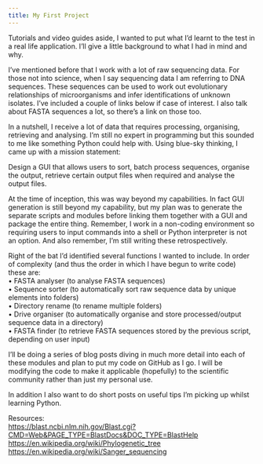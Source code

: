 ```yaml
---
title: My First Project
---
```

Tutorials and video guides aside, I wanted to put what I’d learnt to the test in a real life application. I’ll give a little background to what I had in mind and why.

I’ve mentioned before that I work with a lot of raw sequencing data. For those not into science, when I say sequencing data I am referring to DNA sequences. These sequences can be used to work out evolutionary relationships of microorganisms and infer identifications of unknown isolates. I’ve included a couple of links below if case of interest. I also talk about FASTA sequences a lot, so there’s a link on those too.

In a nutshell, I receive a lot of data that requires processing, organising, retrieving and analysing. I’m still no expert in programming but this sounded to me like something Python could help with. Using blue-sky thinking, I came up with a mission statement:

Design a GUI that allows users to sort, batch process sequences, organise the output, retrieve certain output files when required and analyse the output files.

At the time of inception, this was way beyond my capabilities. In fact GUI generation is still beyond my capability, but my plan was to generate the separate scripts and modules before linking them together with a GUI and package the entire thing. Remember, I work in a non-coding environment so requiring users to input commands into a shell or Python interpreter is not an option. And also remember, I’m still writing these retrospectively.

Right of the bat I’d identified several functions I wanted to include. In order of complexity (and thus the order in which I have begun to write code) these are:<br>
•	FASTA analyser (to analyse FASTA sequences)<br>
•	Sequence sorter (to automatically sort raw sequence data by unique elements into folders)<br>
•	Directory rename (to rename multiple folders)<br>
•	Drive organiser (to automatically organise and store processed/output sequence data in a directory)<br>
•	FASTA finder (to retrieve FASTA sequences stored by the previous script, depending on user input)<br>

I’ll be doing a series of blog posts diving in much more detail into each of these modules and plan to put my code on GitHub as I go. I will be modifying the code to make it applicable (hopefully) to the scientific community rather than just my personal use.


In addition I also want to do short posts on useful tips I’m picking up whilst learning Python.

Resources: <br>
https://blast.ncbi.nlm.nih.gov/Blast.cgi?CMD=Web&PAGE_TYPE=BlastDocs&DOC_TYPE=BlastHelp <br>
https://en.wikipedia.org/wiki/Phylogenetic_tree <br>
https://en.wikipedia.org/wiki/Sanger_sequencing <br>


